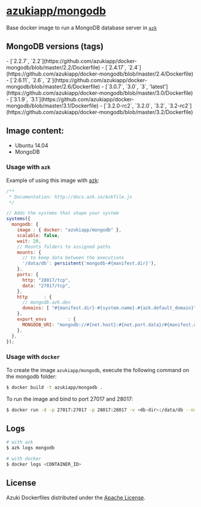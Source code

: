 [azukiapp/mongodb](http://images.azk.io/#/mongodb)
==================

Base docker image to run a MongoDB database server in [`azk`](http://azk.io)

MongoDB versions (tags)
---

<versions>
- [`2.2.7`, `2.2`](https://github.com/azukiapp/docker-mongodb/blob/master/2.2/Dockerfile)
- [`2.4.17`, `2.4`](https://github.com/azukiapp/docker-mongodb/blob/master/2.4/Dockerfile)
- [`2.6.11`, `2.6`, `2`](https://github.com/azukiapp/docker-mongodb/blob/master/2.6/Dockerfile)
- [`3.0.7`, `3.0`, `3`, 'latest'](https://github.com/azukiapp/docker-mongodb/blob/master/3.0/Dockerfile)
- [`3.1.9`, `3.1`](https://github.com/azukiapp/docker-mongodb/blob/master/3.1/Dockerfile)
- [`3.2.0-rc2`, `3.2.0`, `3.2`, `3.2-rc2`](https://github.com/azukiapp/docker-mongodb/blob/master/3.2/Dockerfile)
</versions>

Image content:
---

- Ubuntu 14.04
- MongoDB

### Usage with `azk`

Example of using this image with [azk](http://azk.io):

```js
/**
 * Documentation: http://docs.azk.io/Azkfile.js
 */

// Adds the systems that shape your system
systems({
  mongodb: {
    image : { docker: "azukiapp/mongodb" },
    scalable: false,
    wait: 20,
    // Mounts folders to assigned paths
    mounts: {
      // to keep data between the executions
      '/data/db': persistent('mongodb-#{manifest.dir}'),
    },
    ports: {
      http: "28017/tcp",
      data: "27017/tcp",
    },
    http      : {
      // mongodb.azk.dev
      domains: [ "#{manifest.dir}-#{system.name}.#{azk.default_domain}" ],
    },
    export_envs        : {
      MONGODB_URI: "mongodb://#{net.host}:#{net.port.data}/#{manifest.dir}_development",
    },
  },
});
```


### Usage with `docker`

To create the image `azukiapp/mongodb`, execute the following command on the mongodb folder:

```sh
$ docker build -t azukiapp/mongodb .
```

To run the image and bind to port 27017 and 28017:

```sh
$ docker run -d -p 27017:27017 -p 28017:28017 -v <db-dir>:/data/db --name mongodb azukiapp/mongodb
```

Logs
---

```sh
# with azk
$ azk logs mongodb

# with docker
$ docker logs <CONTAINER_ID>
```

## License

Azuki Dockerfiles distributed under the [Apache License][license].

[license]: ./LICENSE
